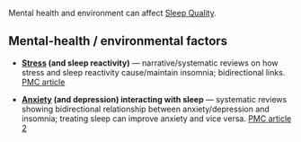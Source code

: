 Mental health and environment can affect [Sleep Quality](<Measures of Sleep Quality>).  
## Mental-health / environmental factors

- **[Stress](MentalHealth/Stress) (and sleep reactivity)** — narrative/systematic reviews on how stress and sleep reactivity cause/maintain insomnia; bidirectional links. [PMC article](https://pmc.ncbi.nlm.nih.gov/articles/PMC7045300/)
    
- **[Anxiety](MentalHealth/Anxiety) (and depression) interacting with sleep** — systematic reviews showing bidirectional relationship between anxiety/depression and insomnia; treating sleep can improve anxiety and vice versa. [PMC article 2](https://pmc.ncbi.nlm.nih.gov/articles/PMC3669059/)
    
